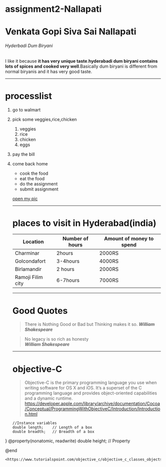 # assignment2-Nallapati
# Venkata Gopi Siva Sai Nallapati
###### Hyderbadi Dum Biryani
I like it because **it has very unique taste**.**hyderabadi dum biryani contains lots of spices and cooked very well**.Basically dum biryani is different from normal biryanis and it has very good taste.

***

# processlist
1. go to walmart
2. pick some veggies,rice,chicken
    1. veggies
    2. rice
    3. chicken
    4. eggs
3. pay the bill
4. come back home
   * cook the food
   * eat the food
   * do the assignment
   * submit assignment

   [open my pic](AboutMe.md)

   ***

   # places to visit in Hyderabad(india)
   |Location|Number of hours|Amount of money to spend|
   |---|---|---|
   |Charminar|2hours|2000RS|
   |Golcondafort|3-4hours|4000RS|
   |Birlamandir|2 hours|2000RS|
   |Ramoji Filim city|6-7hours|7000RS|

   ***

   # Good Quotes
   >There is Nothing Good or Bad but Thinking makes it so. 
    ***William Shakespeare***

   >No legacy is so rich as honesty   
    ***William Shakespeare***      

    ***

    # objective-C
    >Objective-C is the primary programming language you use when writing software for OS X and iOS. It’s a superset of the C programming language and provides object-oriented capabilities and a dynamic runtime.
    <https://developer.apple.com/library/archive/documentation/Cocoa/Conceptual/ProgrammingWithObjectiveC/Introduction/Introduction.html>

    ```@interface Box:NSObject {
   //Instance variables
   double length;    // Length of a box
   double breadth;   // Breadth of a box
}
@property(nonatomic, readwrite) double height;  // Property

@end
```
<https://www.tutorialspoint.com/objective_c/objective_c_classes_objects.htm>



